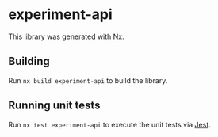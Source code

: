 # experiment-api

This library was generated with [Nx](https://nx.dev).

## Building

Run `nx build experiment-api` to build the library.

## Running unit tests

Run `nx test experiment-api` to execute the unit tests via [Jest](https://jestjs.io).
